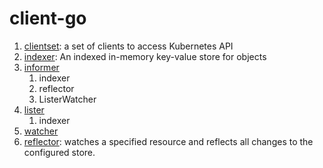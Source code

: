 # client-go

1. [clientset](clientset): a set of clients to access Kubernetes API
1. [indexer](indexer): An indexed in-memory key-value store for objects
1. [informer](informer)
    1. indexer
    1. reflector
    1. ListerWatcher
1. [lister](lister)
    1. indexer
1. [watcher](watcher)
1. [reflector](reflector): watches a specified resource and reflects all changes to the configured store.

